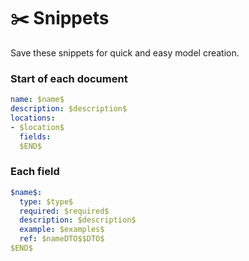 # ✂️ Snippets

Save these snippets for quick and easy model creation.

### Start of each document

```yaml
name: $name$
description: $description$
locations:
- $location$
  fields:
  $END$
```

### Each field

```yaml
$name$:
  type: $type$
  required: $required$
  description: $description$
  example: $examples$
  ref: $nameDTO$$DTO$
$END$
```
